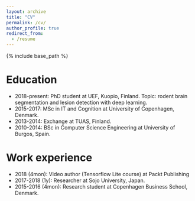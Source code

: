 ```yaml
---
layout: archive
title: "CV"
permalink: /cv/
author_profile: true
redirect_from:
  - /resume
---
```


{% include base_path %}

Education
======
* 2018-present: PhD student at UEF, Kuopio, Finland. Topic: rodent brain segmentation and lesion detection with deep learning.
* 2015-2017: MSc in IT and Cognition at University of Copenhagen, Denmark.
* 2013-2014: Exchange at TUAS, Finland.
* 2010-2014: BSc in Computer Science Engineering at University of Burgos, Spain.


Work experience
======
* 2018 (4mon): Video author (Tensorflow Lite course) at Packt Publishing
* 2017-2018 (1y): Researcher at Sojo University, Japan.
* 2015-2016 (4mon): Research student at Copenhagen Business School, Denmark.

